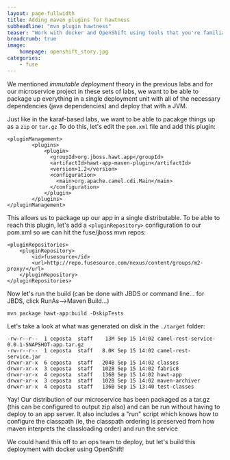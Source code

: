 ```yaml
---
layout: page-fullwidth
title: Adding maven plugins for hawtness
subheadline: "mvn plugin hawtness"
teaser: "Work with docker and OpenShift using tools that you're familiar with as a Java developer, including maven plugins. This lab will introduce you to those plugins tha allow you to containerize your java app/service"
breadcrumb: true
image:
    homepage: openshift_story.jpg
categories:
    - fuse
---
```


We mentioned _immutable deployment_ theory in the previous labs and for our microservice project in these sets of labs, we want to be able to package up everything in a single deployment unit with all of the necessary dependencies (java dependencies) and deploy that with a JVM.

Just like in the karaf-based labs, we want to be able to pacakge things up as a `zip` or `tar.gz` To do this, let's edit the `pom.xml` file and add this plugin:


    <pluginManagement>
    		<plugins>
                <plugin>
                  <groupId>org.jboss.hawt.app</groupId>
                  <artifactId>hawt-app-maven-plugin</artifactId>
                  <version>1.2</version>
                  <configuration>
                    <main>org.apache.camel.cdi.Main</main>
                  </configuration>
                </plugin>
    		</plugins>
    </pluginManagement>
    
    
This allows us to package up our app in a single distributable. To be able to reach this plugin, let's add a `<pluginRepository>` configuration to our pom.xml so we can hit the fuse/jboss mvn repos:

    <pluginRepositories>
        <pluginRepository>
            <id>fusesource</id>
            <url>http://repo.fusesource.com/nexus/content/groups/m2-proxy/</url>
        </pluginRepository>
    </pluginRepositories>

Now let's run the build (can be done with JBDS or command line... for JBDS, click RunAs-->Maven Build...)

    mvn package hawt-app:build -DskipTests
    
    
Let's take a look at what was generated on disk in the `./target` folder:

    -rw-r--r--  1 ceposta  staff    13M Sep 15 14:02 camel-rest-service-0.0.1-SNAPSHOT-app.tar.gz
    -rw-r--r--  1 ceposta  staff   8.0K Sep 15 14:02 camel-rest-service.jar
    drwxr-xr-x  6 ceposta  staff   204B Sep 15 14:02 classes
    drwxr-xr-x  3 ceposta  staff   102B Sep 15 14:02 fabric8
    drwxr-xr-x  4 ceposta  staff   136B Sep 15 14:02 hawt-app
    drwxr-xr-x  3 ceposta  staff   102B Sep 15 14:02 maven-archiver
    drwxr-xr-x  4 ceposta  staff   136B Sep 15 13:40 test-classes
    
Yay! Our distribution of our microservice has been packaged as a tar.gz (this can be configured to output zip also) and can be run without having to deploy to an app server. It also includes a "run" script which knows how to configure the classpath (ie, the classpath ordering is preserved from how maven interprets the classloading order) and run the service

We could hand this off to an ops team to deploy, but let's build this deployment with docker using OpenShift! 